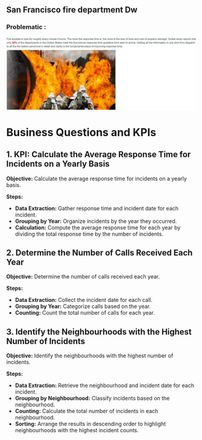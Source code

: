 <h2>San Francisco fire department Dw</h2>

<h3>Problematic :</h3>
<img src='https://github.com/KkazeKa/SanFrancisco-Fire-Department-DW/blob/main/sfdw.jpeg?raw=true' >

<h1>Business Questions and KPIs</h1>
    
  <h2>1. KPI: Calculate the Average Response Time for Incidents on a Yearly Basis</h2>
    <p><strong>Objective:</strong> Calculate the average response time for incidents on a yearly basis.</p>
    <p><strong>Steps:</strong></p>
    <ul>
        <li><strong>Data Extraction:</strong> Gather response time and incident date for each incident.</li>
        <li><strong>Grouping by Year:</strong> Organize incidents by the year they occurred.</li>
        <li><strong>Calculation:</strong> Compute the average response time for each year by dividing the total response time by the number of incidents.</li>
    </ul>
    
  <h2>2. Determine the Number of Calls Received Each Year</h2>
    <p><strong>Objective:</strong> Determine the number of calls received each year.</p>
    <p><strong>Steps:</strong></p>
    <ul>
        <li><strong>Data Extraction:</strong> Collect the incident date for each call.</li>
        <li><strong>Grouping by Year:</strong> Categorize calls based on the year.</li>
        <li><strong>Counting:</strong> Count the total number of calls for each year.</li>
    </ul>
    
  <h2>3. Identify the Neighbourhoods with the Highest Number of Incidents</h2>
    <p><strong>Objective:</strong> Identify the neighbourhoods with the highest number of incidents.</p>
    <p><strong>Steps:</strong></p>
    <ul>
        <li><strong>Data Extraction:</strong> Retrieve the neighbourhood and incident date for each incident.</li>
        <li><strong>Grouping by Neighbourhood:</strong> Classify incidents based on the neighbourhood.</li>
        <li><strong>Counting:</strong> Calculate the total number of incidents in each neighbourhood.</li>
        <li><strong>Sorting:</strong> Arrange the results in descending order to highlight neighbourhoods with the highest incident counts.</li>
    </ul>
  
  
